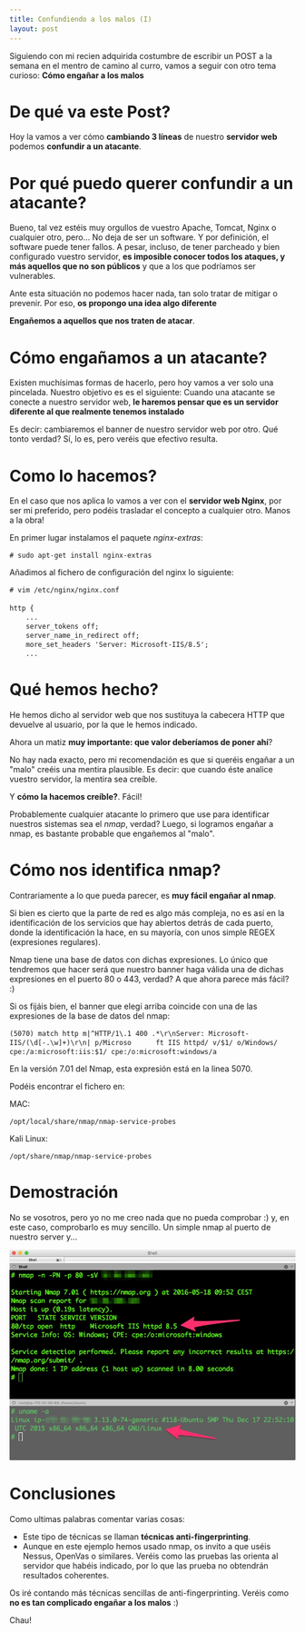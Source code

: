 ```yaml
---
title: Confundiendo a los malos (I)
layout: post
---
```


Siguiendo con mi recien adquirida costumbre de escribir un POST a la semana en el mentro de camino al curro, vamos a seguir con otro tema curioso: **Cómo engañar a los malos** 

# De qué va este Post?

Hoy la vamos a ver cómo **cambiando 3 líneas** de nuestro **servidor web** podemos **confundir a un atacante**.

# Por qué puedo querer confundir a un atacante?

Bueno, tal vez estéis muy orgullos de vuestro Apache, Tomcat, Nginx o cualquier otro, pero... No deja de ser un software. Y por definición, el software puede tener fallos. 
A pesar, incluso, de tener parcheado y bien configurado vuestro servidor, **es imposible conocer todos los ataques, y más aquellos que no son públicos** y que a los que podríamos ser vulnerables.

Ante esta situación no podemos hacer nada, tan solo tratar de mitigar o prevenir. Por eso, **os propongo una idea algo diferente**

**Engañemos a aquellos que nos traten de atacar**.

# Cómo engañamos a un atacante?

Existen muchísimas formas de hacerlo, pero hoy vamos a ver solo una pincelada. Nuestro objetivo es es el siguiente:
Cuando una atacante se conecte a nuestro servidor web, **le haremos pensar que es un servidor diferente al que realmente tenemos instalado**

Es decir: cambiaremos el banner de nuestro servidor web por otro.
Qué tonto verdad? Sí, lo es, pero veréis que efectivo resulta.

# Como lo hacemos?

En el caso que nos aplica lo vamos a ver con el **servidor web Nginx**, por ser mi preferido, pero podéis trasladar el concepto a cualquier otro. Manos a la obra!

En primer lugar instalamos el paquete *nginx-extras*:

    # sudo apt-get install nginx-extras

Añadimos al fichero de configuración del nginx lo siguiente:

    # vim /etc/nginx/nginx.conf
    
    http {
        ...    
        server_tokens off;
        server_name_in_redirect off;
        more_set_headers 'Server: Microsoft-IIS/8.5';
        ...


# Qué hemos hecho?

He hemos dicho al servidor web que nos sustituya la cabecera HTTP que devuelve al usuario, por la que le hemos indicado.

Ahora un matiz **muy importante: que valor deberíamos de poner ahí**?

No hay nada exacto, pero mi recomendación es que si queréis engañar a un "malo" creéis una mentira plausible. Es decir: que cuando éste analice vuestro servidor, la mentira sea creíble. 

Y **cómo la hacemos creíble?**. Fácil! 

Probablemente cualquier atacante lo primero que use para identificar nuestros sistemas sea el *nmap*, verdad? Luego, si logramos engañar a nmap, es bastante probable que engañemos al "malo". 

# Cómo nos identifica nmap?

Contrariamente a lo que pueda parecer, es **muy fácil engañar al nmap**.

Si bien es cierto que la parte de red es algo más compleja, no es así en la identificación de los servicios que hay abiertos detrás de cada puerto, donde la identificación la hace, en su mayoría, con unos simple REGEX (expresiones regulares). 

Nmap tiene una base de datos con dichas expresiones. Lo único que tendremos que hacer será que nuestro banner haga válida una de dichas expresiones en el puerto 80 o 443, verdad? A que ahora parece más fácil? :)

Si os fijáis bien, el banner que elegí arriba coincide con una de las expresiones de la base de datos del nmap:
 
    (5070) match http m|^HTTP/1\.1 400 .*\r\nServer: Microsoft-IIS/(\d[-.\w]+)\r\n| p/Microso      ft IIS httpd/ v/$1/ o/Windows/ cpe:/a:microsoft:iis:$1/ cpe:/o:microsoft:windows/a 

En la versión 7.01 del Nmap, esta expresión está en la linea 5070.

Podéis encontrar el fichero en:

MAC:
    
    /opt/local/share/nmap/nmap-service-probes

Kali Linux:

    /opt/share/nmap/nmap-service-probes
    
   
# Demostración 

No se vosotros, pero yo no me creo nada que no pueda comprobar :) y, en este caso, comprobarlo es muy sencillo. Un simple nmap al puerto de nuestro server y...

![nmap](/examples/confundiendo-a-los-malos-i/nmap.jpg)

# Conclusiones

Como ultimas palabras comentar varias cosas:

* Este tipo de técnicas se llaman **técnicas anti-fingerprinting**. 
* Aunque en este ejemplo hemos usado nmap, os invito a que uséis Nessus, OpenVas o similares. Veréis como las pruebas las orienta al servidor que habéis indicado, por lo que las prueba no obtendrán resultados coherentes.

Os iré contando más técnicas sencillas de anti-fingerprinting. Veréis como **no es tan complicado engañar a los malos** :)

Chau!
